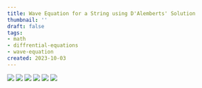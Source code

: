 ```yaml
---
title: Wave Equation for a String using D'Alemberts' Solution
thumbnail: ''
draft: false
tags:
- math
- diffrential-equations
- wave-equation
created: 2023-10-03
---
```


![](wave-equation-dalemberts1.png)
![](wave-equation-dalemberts2.png)
![](wave-equation-dalemberts3.png)
![](wave-equation-dalemberts4.png)
![](wave-equation-dalemberts5.png)
![](wave-equation-dalemberts6.png)
